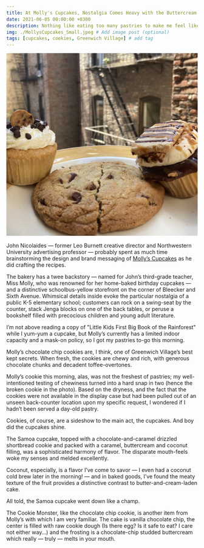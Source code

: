 ```yaml
---
title: At Molly's Cupcakes, Nostalgia Comes Heavy with the Buttercream
date: 2021-06-05 00:00:00 +0300
description: Nothing like eating too many pastries to make me feel like a kid again.
img: ./MollysCupcakes_Small.jpeg # Add image post (optional)
tags: [cupcakes, cookies, Greenwich Village] # add tag
---
```

![MollysCupcakes](./MollysCupcakes_Small.jpeg)

John Nicolaides — former Leo Burnett creative director and Northwestern University advertising professor — probably spent as much time brainstorming the design and brand messaging of <a href='http://www.mollyscupcakes.com/' target='blank'>Molly’s Cupcakes</a> as he did crafting the recipes.

The bakery has a twee backstory — named for John’s third-grade teacher, Miss Molly, who was renowned for her home-baked birthday cupcakes — and a distinctive schoolbus-yellow storefront on the corner of Bleecker and Sixth Avenue. Whimsical details inside evoke the particular nostalgia of a public K-5 elementary school; customers can rock on a swing-seat by the counter, stack Jenga blocks on one of the back tables, or peruse a bookshelf filled with precocious children and young adult literature.

I’m not above reading a copy of "Little Kids First Big Book of the Rainforest" while I yum-yum a cupcake, but Molly’s currently has a limited indoor capacity and a mask-on policy, so I got my pastries to-go this morning.

Molly’s chocolate chip cookies are, I think, one of Greenwich Village’s best kept secrets. When fresh, the cookies are chewy and rich, with generous chocolate chunks and decadent toffee-overtones.

Molly’s cookie this morning, alas, was not the freshest of pastries; my well-intentioned testing of chewiness turned into a hard snap in two (hence the broken cookie in the photo). Based on the dryness, and the fact that the cookies were not available in the display case but had been pulled out of an unseen back-counter location upon my specific request, I wondered if I hadn’t been served a day-old pastry.

Cookies, of course, are a sideshow to the main act, the cupcakes. And boy did the cupcakes shine.




The Samoa cupcake, topped with a chocolate-and-caramel drizzled shortbread cookie and packed with a caramel, buttercream and coconut filling, was a sophisticated harmony of flavor. The disparate mouth-feels woke my senses and melded excellently.

Coconut, especially, is a flavor I’ve come to savor — I even had a coconut cold brew later in the morning! — and in baked goods, I’ve found the meaty texture of the fruit provides a distinctive contrast to butter-and-cream-laden cake.

All told, the Samoa cupcake went down like a champ.

The Cookie Monster, like the chocolate chip cookie, is another item from Molly’s with which I am very familiar. The cake is vanilla chocolate chip, the center is filled with raw cookie dough (Is there egg? Is it safe to eat? I care not either way…) and the frosting is a chocolate-chip studded buttercream which really — truly — melts in your mouth.
